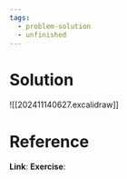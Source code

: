 ```yaml
---
tags:
  - problem-solution
  - unfinished
---
```

# Solution
![[202411140627.excalidraw]]

# Reference
**Link**:
**Exercise**: